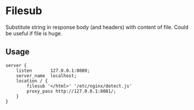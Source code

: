 
Filesub
================

Substitute string in response body (and headers) with content of file.
Could be useful if file is huge.

Usage
-----

    server {
        listen       127.0.0.1:8080;
        server_name  localhost;
        location / {
            filesub '</html>' '/etc/nginx/detect.js'
            proxy_pass http://127.0.0.1:8081/;
        }
    }
